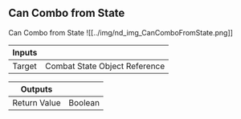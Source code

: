 ## Can Combo from State
Can Combo from State
![[../img/nd_img_CanComboFromState.png]]

|Inputs||
|--|--|
| Target | Combat State Object Reference |

|Outputs||
|--|--|
| Return Value | Boolean |
